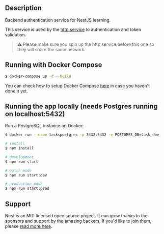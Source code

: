 ## Description

Backend authentication service for NestJS learning.

This service is used by the [http service](https://github.com/mrossioliveira/nestjs-tasks) to authentication and token validation.

> :warning: Please make sure you spin up the http service before this one so they will share the same network.

## Running with Docker Compose

```bash
$ docker-compose up -d --build
```

You can check how to setup Docker Compose [here](https://docs.docker.com/compose/install/) in case you haven't done it yet.

## Running the app locally (needs Postgres running on localhost:5432)

Run a PostgreSQL instance on Docker:

```bash
$ docker run --name taskspostgres -p 5432:5432 -e POSTGRES_DB=task_dev -e POSTGRES_USER=task_dev -e POSTGRES_PASSWORD=password -d postgres
```

```bash
# install
$ npm install

# development
$ npm run start

# watch mode
$ npm run start:dev

# production mode
$ npm run start:prod
```

## Support

Nest is an MIT-licensed open source project. It can grow thanks to the sponsors and support by the amazing backers. If you'd like to join them, please [read more here](https://docs.nestjs.com/support).
